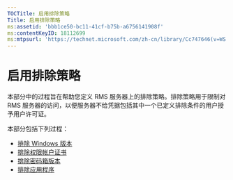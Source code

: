 ```yaml
---
TOCTitle: 启用排除策略
Title: 启用排除策略
ms:assetid: 'bbb1ce50-bc11-41cf-b75b-a6756141908f'
ms:contentKeyID: 18112699
ms:mtpsurl: 'https://technet.microsoft.com/zh-cn/library/Cc747646(v=WS.10)'
---
```


启用排除策略
============

本部分中的过程旨在帮助您定义 RMS 服务器上的排除策略。排除策略用于限制对 RMS 服务器的访问，以便服务器不给凭据包括其中一个已定义排除条件的用户授予用户许可证。

本部分包括下列过程：

-   [排除 Windows 版本](https://technet.microsoft.com/73cb4953-91a3-4fab-890f-7e52e20acf0c)
-   [排除权限帐户证书](https://technet.microsoft.com/e5cd9dec-ac29-437e-8515-dc697ec75edf)
-   [排除密码箱版本](https://technet.microsoft.com/515e5245-7a0e-414e-ac20-3ae32898179e)
-   [排除应用程序](https://technet.microsoft.com/422f2ddd-bcf4-45f1-905a-b8bad30fd7dd)
